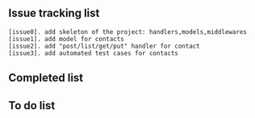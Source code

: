 ## Issue tracking list
    [issue0]. add skeleton of the project: handlers,models,middlewares  
    [issue1]. add model for contacts  
    [issue2]. add "post/list/get/put" handler for contact  
    [issue3]. add automated test cases for contacts 

## Completed list  


    
## To do list  



  
